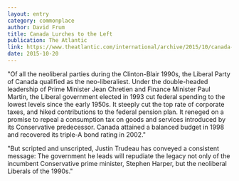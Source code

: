 ```yaml
---
layout: entry
category: commonplace
author: David Frum
title: Canada Lurches to the Left
publication: The Atlantic
link: https://www.theatlantic.com/international/archive/2015/10/canada-trudeau-liberals-election/411463/
date: 2015-10-20
---
```


"Of all the neoliberal parties during the Clinton-Blair 1990s, the Liberal Party of Canada qualified as the neo-liberaliest. Under the double-headed leadership of Prime Minister Jean Chretien and Finance Minister Paul Martin, the Liberal government elected in 1993 cut federal spending to the lowest levels since the early 1950s. It steeply cut the top rate of corporate taxes, and hiked contributions to the federal pension plan. It reneged on a promise to repeal a consumption tax on goods and services introduced by its Conservative predecessor. Canada attained a balanced budget in 1998 and recovered its triple-A bond rating in 2002."
 
"But scripted and unscripted, Justin Trudeau has conveyed a consistent message: The government he leads will repudiate the legacy not only of the incumbent Conservative prime minister, Stephen Harper, but the neoliberal Liberals of the 1990s."

 
